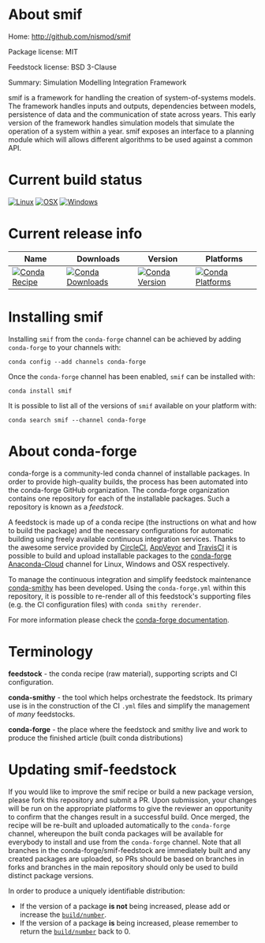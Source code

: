 About smif
==========

Home: http://github.com/nismod/smif

Package license: MIT

Feedstock license: BSD 3-Clause

Summary: Simulation Modelling Integration Framework

smif is a framework for handling the creation of system-of-systems models.
The framework handles inputs and outputs, dependencies between models,
persistence of data and the communication of state across years. This early
version of the framework handles simulation models that simulate the
operation of a system within a year. smif exposes an interface to a planning
module which will allows different algorithms to be used against a common
API.


Current build status
====================

[![Linux](https://img.shields.io/circleci/project/github/conda-forge/smif-feedstock/master.svg?label=Linux)](https://circleci.com/gh/conda-forge/smif-feedstock)
[![OSX](https://img.shields.io/travis/conda-forge/smif-feedstock/master.svg?label=macOS)](https://travis-ci.org/conda-forge/smif-feedstock)
[![Windows](https://img.shields.io/appveyor/ci/conda-forge/smif-feedstock/master.svg?label=Windows)](https://ci.appveyor.com/project/conda-forge/smif-feedstock/branch/master)

Current release info
====================

| Name | Downloads | Version | Platforms |
| --- | --- | --- | --- |
| [![Conda Recipe](https://img.shields.io/badge/recipe-smif-green.svg)](https://anaconda.org/conda-forge/smif) | [![Conda Downloads](https://img.shields.io/conda/dn/conda-forge/smif.svg)](https://anaconda.org/conda-forge/smif) | [![Conda Version](https://img.shields.io/conda/vn/conda-forge/smif.svg)](https://anaconda.org/conda-forge/smif) | [![Conda Platforms](https://img.shields.io/conda/pn/conda-forge/smif.svg)](https://anaconda.org/conda-forge/smif) |

Installing smif
===============

Installing `smif` from the `conda-forge` channel can be achieved by adding `conda-forge` to your channels with:

```
conda config --add channels conda-forge
```

Once the `conda-forge` channel has been enabled, `smif` can be installed with:

```
conda install smif
```

It is possible to list all of the versions of `smif` available on your platform with:

```
conda search smif --channel conda-forge
```


About conda-forge
=================

conda-forge is a community-led conda channel of installable packages.
In order to provide high-quality builds, the process has been automated into the
conda-forge GitHub organization. The conda-forge organization contains one repository
for each of the installable packages. Such a repository is known as a *feedstock*.

A feedstock is made up of a conda recipe (the instructions on what and how to build
the package) and the necessary configurations for automatic building using freely
available continuous integration services. Thanks to the awesome service provided by
[CircleCI](https://circleci.com/), [AppVeyor](http://www.appveyor.com/)
and [TravisCI](https://travis-ci.org/) it is possible to build and upload installable
packages to the [conda-forge](https://anaconda.org/conda-forge)
[Anaconda-Cloud](http://docs.anaconda.org/) channel for Linux, Windows and OSX respectively.

To manage the continuous integration and simplify feedstock maintenance
[conda-smithy](http://github.com/conda-forge/conda-smithy) has been developed.
Using the ``conda-forge.yml`` within this repository, it is possible to re-render all of
this feedstock's supporting files (e.g. the CI configuration files) with ``conda smithy rerender``.

For more information please check the [conda-forge documentation](https://conda-forge.org/docs/).

Terminology
===========

**feedstock** - the conda recipe (raw material), supporting scripts and CI configuration.

**conda-smithy** - the tool which helps orchestrate the feedstock.
                   Its primary use is in the construction of the CI ``.yml`` files
                   and simplify the management of *many* feedstocks.

**conda-forge** - the place where the feedstock and smithy live and work to
                  produce the finished article (built conda distributions)


Updating smif-feedstock
=======================

If you would like to improve the smif recipe or build a new
package version, please fork this repository and submit a PR. Upon submission,
your changes will be run on the appropriate platforms to give the reviewer an
opportunity to confirm that the changes result in a successful build. Once
merged, the recipe will be re-built and uploaded automatically to the
`conda-forge` channel, whereupon the built conda packages will be available for
everybody to install and use from the `conda-forge` channel.
Note that all branches in the conda-forge/smif-feedstock are
immediately built and any created packages are uploaded, so PRs should be based
on branches in forks and branches in the main repository should only be used to
build distinct package versions.

In order to produce a uniquely identifiable distribution:
 * If the version of a package **is not** being increased, please add or increase
   the [``build/number``](http://conda.pydata.org/docs/building/meta-yaml.html#build-number-and-string).
 * If the version of a package **is** being increased, please remember to return
   the [``build/number``](http://conda.pydata.org/docs/building/meta-yaml.html#build-number-and-string)
   back to 0.
